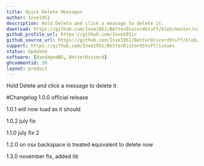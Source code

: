 ```yaml
---
title: Quick Delete Messages
author: Inve1951
description: Hold Delete and click a message to delete it.
download: https://github.com/Inve1951/BetterDiscordStuff/blob/master/coffee/QuickDeleteMessages.plugin.coffee
github_profile_url: https://github.com/Inve1951/
github_source_url: https://github.com/Inve1951/BetterDiscordStuff/blob/master/coffee/QuickDeleteMessages.plugin.coffee
support: https://github.com/Inve1951/BetterDiscordStuff/issues
status: Updated
software: [BandagedBD, BetterDiscord]
ghcommentid: 39
layout: product
---
```

Hold Delete and click a message to delete it.

#Changelog
1.0.0
official release

1.0.1
will now load as it should

1.0.2
july fix

1.1.0
july fix 2

1.2.0
on osx backspace is treated equivalent to delete now

1.3.0
november fix, added lib